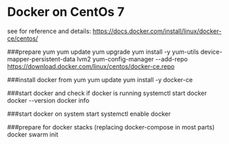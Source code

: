 Docker on CentOs 7
===================

see for reference and details: https://docs.docker.com/install/linux/docker-ce/centos/

###prepare yum
yum update
yum upgrade
yum install -y yum-utils device-mapper-persistent-data lvm2
yum-config-manager --add-repo https://download.docker.com/linux/centos/docker-ce.repo

###install docker from yum
yum update
yum install -y docker-ce

###start docker and check if docker is running
systemctl start docker
docker --version
docker info

###start docker on system start
systemctl enable docker

###prepare for docker stacks (replacing docker-compose in most parts)
docker swarm init

